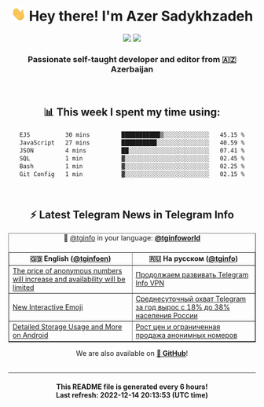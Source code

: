 <div align="center">
	<div>
		<h1>
      <img src="./assets/hi.gif" width="30px"> Hey there! I'm Azer Sadykhzadeh
    </h1>
    <img height="18" src="https://komarev.com/ghpvc/?username=sadykhzadeh&label=Views&color=2081c1&style=flat-square" />
		<a href="https://wakatime.com/@Azer"> <img height="18" src="https://wakatime.com/badge/user/f80ae27a-c328-426f-a381-bc84136e2dd6.svg" /> </a>
    <h3>
      Passionate self-taught developer and editor from 🇦🇿 Azerbaijan
    </h3>
  </div>
  <br>

<h2>📊 This week I spent my time using:</h2>

<!--START_SECTION:waka-->

```text
EJS          30 mins         ███████████▒░░░░░░░░░░░░░   45.15 %
JavaScript   27 mins         ██████████░░░░░░░░░░░░░░░   40.59 %
JSON         4 mins          ██░░░░░░░░░░░░░░░░░░░░░░░   07.41 %
SQL          1 min           ▓░░░░░░░░░░░░░░░░░░░░░░░░   02.45 %
Bash         1 min           ▓░░░░░░░░░░░░░░░░░░░░░░░░   02.25 %
Git Config   1 min           ▓░░░░░░░░░░░░░░░░░░░░░░░░   02.15 %
```

<!--END_SECTION:waka-->

<br>

<h2>⚡️ Latest Telegram News in Telegram Info</h2>
  <table border>
		<tr>
			<th width="50%">🇬🇧 English (<a href="https://t.me/tginfoen">@tginfoen</a>)</th>
			<th>🇷🇺 На русском (<a href="https://t.me/tginfo">@tginfo</a>)</th>
		</tr>
		<caption>🚩 <a href="https://t.me/tginfo">@tginfo</a> in your language: <a href="https://t.me/tginfoworld"><b>@tginfoworld</b></a><caption/>
  <tr><td><a href="https://t.me/tginfoen/1563">The price of anonymous numbers will increase and availability will be limited</a></td>
    <td><a href="https://t.me/tginfo/3532">Продолжаем развивать Telegram Info VPN</a></td></tr><tr><td><a href="https://t.me/tginfoen/1562">New Interactive Emoji</a></td>
    <td><a href="https://t.me/tginfo/3531">Среднесуточный охват Telegram за год вырос с 18% до 38% населения России</a></td></tr><tr><td><a href="https://t.me/tginfoen/1561">Detailed Storage Usage and More on Android</a></td>
    <td><a href="https://t.me/tginfo/3530">Рост цен и ограниченная продажа анонимных номеров</a></td></tr>
</table>
We are also available on <a href="https://github.com/tginfo"><b>🐙 GitHub</b></a>!
</div>

<br>
<hr>
<h4 align="center">This README file is generated <b>every 6 hours</b>!</br>Last refresh: <b>2022-12-14 20:13:53 (UTC time)</b></h4>
